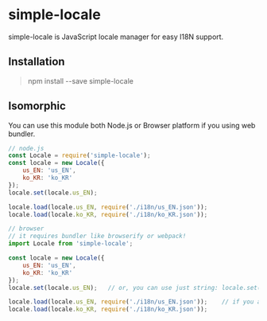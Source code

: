 # simple-locale
simple-locale is JavaScript locale manager for easy I18N support.

## Installation
> npm install --save simple-locale

## Isomorphic
You can use this module both Node.js or Browser platform if you using web bundler.

```javascript
// node.js
const Locale = require('simple-locale');
const locale = new Locale({
	us_EN: 'us_EN',
	ko_KR: 'ko_KR'
});
locale.set(locale.us_EN);

locale.load(locale.us_EN, require('./i18n/us_EN.json'));
locale.load(locale.ko_KR, require('./i18n/ko_KR.json'));

// browser
// it requires bundler like browserify or webpack!
import Locale from 'simple-locale';

const locale = new Locale({
	us_EN: 'us_EN',
	ko_KR: 'ko_KR'
});
locale.set(locale.us_EN);	// or, you can use just string: locale.set('us_EN') in this case.

locale.load(locale.us_EN, require('./i18n/us_EN.json'));	// if you are using webpack, make sure to load json-loader in your webpack config.
locale.load(locale.ko_KR, require('./i18n/ko_KR.json'));